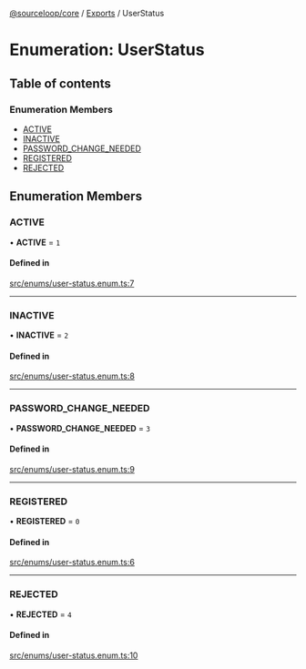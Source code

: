 [@sourceloop/core](../README.md) / [Exports](../modules.md) / UserStatus

# Enumeration: UserStatus

## Table of contents

### Enumeration Members

- [ACTIVE](UserStatus.md#active)
- [INACTIVE](UserStatus.md#inactive)
- [PASSWORD\_CHANGE\_NEEDED](UserStatus.md#password_change_needed)
- [REGISTERED](UserStatus.md#registered)
- [REJECTED](UserStatus.md#rejected)

## Enumeration Members

### ACTIVE

• **ACTIVE** = ``1``

#### Defined in

[src/enums/user-status.enum.ts:7](https://github.com/sourcefuse/loopback4-microservice-catalog/blob/b93c60ac7/packages/core/src/enums/user-status.enum.ts#L7)

___

### INACTIVE

• **INACTIVE** = ``2``

#### Defined in

[src/enums/user-status.enum.ts:8](https://github.com/sourcefuse/loopback4-microservice-catalog/blob/b93c60ac7/packages/core/src/enums/user-status.enum.ts#L8)

___

### PASSWORD\_CHANGE\_NEEDED

• **PASSWORD\_CHANGE\_NEEDED** = ``3``

#### Defined in

[src/enums/user-status.enum.ts:9](https://github.com/sourcefuse/loopback4-microservice-catalog/blob/b93c60ac7/packages/core/src/enums/user-status.enum.ts#L9)

___

### REGISTERED

• **REGISTERED** = ``0``

#### Defined in

[src/enums/user-status.enum.ts:6](https://github.com/sourcefuse/loopback4-microservice-catalog/blob/b93c60ac7/packages/core/src/enums/user-status.enum.ts#L6)

___

### REJECTED

• **REJECTED** = ``4``

#### Defined in

[src/enums/user-status.enum.ts:10](https://github.com/sourcefuse/loopback4-microservice-catalog/blob/b93c60ac7/packages/core/src/enums/user-status.enum.ts#L10)
